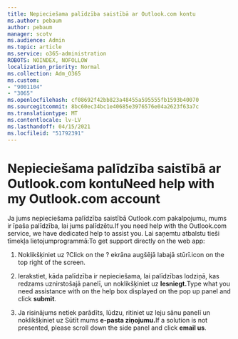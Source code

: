 ```yaml
---
title: Nepieciešama palīdzība saistībā ar Outlook.com kontu
ms.author: pebaum
author: pebaum
manager: scotv
ms.audience: Admin
ms.topic: article
ms.service: o365-administration
ROBOTS: NOINDEX, NOFOLLOW
localization_priority: Normal
ms.collection: Adm_O365
ms.custom:
- "9001104"
- "3065"
ms.openlocfilehash: cf08692f42bb823a48455a595555fb1593b40070
ms.sourcegitcommit: 8bc60ec34bc1e40685e3976576e04a2623f63a7c
ms.translationtype: MT
ms.contentlocale: lv-LV
ms.lasthandoff: 04/15/2021
ms.locfileid: "51792391"
---
```

# <a name="need-help-with-my-outlookcom-account"></a><span data-ttu-id="01569-102">Nepieciešama palīdzība saistībā ar Outlook.com kontu</span><span class="sxs-lookup"><span data-stu-id="01569-102">Need help with my Outlook.com account</span></span>

<span data-ttu-id="01569-103">Ja jums nepieciešama palīdzība saistībā Outlook.com pakalpojumu, mums ir īpaša palīdzība, lai jums palīdzētu.</span><span class="sxs-lookup"><span data-stu-id="01569-103">If you need help with the Outlook.com service, we have dedicated help to assist you.</span></span> <span data-ttu-id="01569-104">Lai saņemtu atbalstu tieši tīmekļa lietojumprogrammā:</span><span class="sxs-lookup"><span data-stu-id="01569-104">To get support directly on the web app:</span></span> 

1. <span data-ttu-id="01569-105">Noklikšķiniet uz ?</span><span class="sxs-lookup"><span data-stu-id="01569-105">Click on the ?</span></span> <span data-ttu-id="01569-106">ekrāna augšējā labajā stūrī.</span><span class="sxs-lookup"><span data-stu-id="01569-106">icon on the top right of the screen.</span></span> 

2. <span data-ttu-id="01569-107">Ierakstiet, kāda palīdzība ir nepieciešama, lai palīdzības lodziņā, kas redzams uznirstošajā panelī, un noklikšķiniet uz **Iesniegt.**</span><span class="sxs-lookup"><span data-stu-id="01569-107">Type what you need assistance with on the help box displayed on the pop up panel and click **submit**.</span></span> 

3. <span data-ttu-id="01569-108">Ja risinājums netiek parādīts, lūdzu, ritiniet uz leju sānu panelī un noklikšķiniet uz Sūtīt mums **e-pasta ziņojumu.**</span><span class="sxs-lookup"><span data-stu-id="01569-108">If a solution is not presented, please scroll down the side panel and click **email us**.</span></span>
